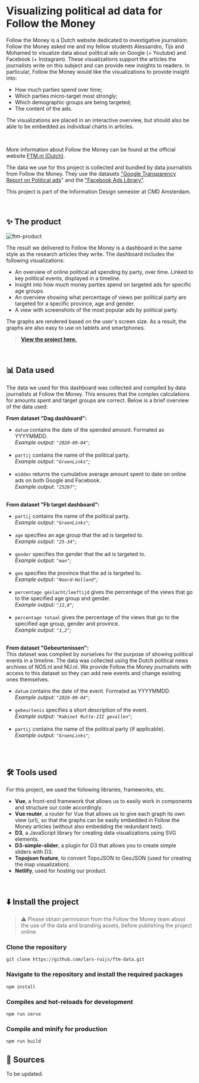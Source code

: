 # Visualizing political ad data for Follow the Money

Follow the Money is a Dutch website dedicated to investigative journalism. Follow the Money asked me and my fellow students Alessandro, Tijs and Mohamed to visualize data about political ads on Google (+ Youtube) and Facebook (+ Instagram). These visualizations support the articles the journalists write on this subject and can provide new insights to readers. In particular, Follow the Money would like the visualizations to provide insight into:
- How much parties spend over time;
- Which parties micro-target most strongly;
- Which demographic groups are being targeted;
- The content of the ads. 

The visualizations are placed in an interactive overview, but should also be able to be embedded as individual charts in articles. 

<br>

More information about Follow the Money can be found at the official website [FTM.nl (Dutch)](https://www.ftm.nl/over-ftm).

The data we use for this project is collected and bundled by data journalists from Follow the Money. They use the datasets ["Google Transparency Report on Political ads](https://transparencyreport.google.com/political-ads/region/EU)" and the ["Facebook Ads Library"](https://www.facebook.com/ads/library/?active_status=all&ad_type=political_and_issue_ads&country=NL&sort_data[direction]=desc&sort_data[mode]=relevancy_monthly_grouped).

This project is part of the Information Design semester at CMD Amsterdam.

<br>

## ✨ The product
![ftm-product](https://user-images.githubusercontent.com/60745347/104925692-6db23600-599f-11eb-8754-9fced3d79dc7.jpg)

The result we delivered to Follow the Money is a dashboard in the same style as the research articles they write. The dashboard includes the following visualizations:

- An overview of online political ad spending by party, over time. Linked to key political events, displayed in a timeline. 
- Insight into how much money parties spend on targeted ads for specific age groups. 
- An overview showing what percentage of views per political party are targeted for a specific province, age and gender. 
- A view with screenshots of the most popular ads by political party. 

The graphs are rendered based on the user's screen size. As a result, the graphs are also easy to use on tablets and smartphones. 
> [**View the project here.**](https://dashboard-politieke-advertenties.netlify.app/#/) 

<br>

## 📊 Data used
The data we used for this dashboard was collected and compiled by data journalists at Follow the Money. This ensures that the complex calculations for amounts spent and target groups are correct. Below is a brief overview of the data used: 

**From dataset "Dag dashboard":**
<br>
- `datum` contains the date of the spended amount. Formated as YYYYMMDD. <br> _Example output: `"2020-09-04"`;_ <br><br>
- `partij` contains the name of the political party. <br> _Example output: `"GroenLinks"`;_ <br><br>
- `midden` returns the cumulative average amount spent to date on online ads on both Google and Facebook. <br> _Example output: `"25287"`;_ <br><br>

**From dataset "Fb target dashboard":**
<br>
- `partij` contains the name of the political party. <br> _Example output: `"GroenLinks"`;_ <br><br>
- `age` specifies an age group that the ad is targeted to. <br> _Example output: `"25-34"`;_ <br><br>
- `gender` specifies the gender that the ad is targeted to. <br> _Example output: `"man"`;_ <br><br>
- `geo` specifies the province that the ad is targeted to. <br> _Example output: `"Noord-Holland"`;_ <br><br>
- `percentage geslacht/leeftijd` gives the percentage of the views that go to the specified age group and gender. <br> _Example output: `"12,8"`;_ <br><br>
- `percentage totaal` gives the percentage of the views that go to the specified age group, gender and province. <br> _Example output: `"1,2"`;_ <br><br>

**From dataset "Gebeurtenissen":**
<br>
This dataset was compiled by ourselves for the purpose of showing political events in a timeline. The data was collected using the Dutch political news archives of NOS.nl and NU.nl. We provide Follow the Money journalists with access to this dataset so they can add new events and change existing ones themselves. 
<br>
- `datum` contains the date of the event. Formated as YYYYMMDD. <br> _Example output: `"2020-09-04"`;_ <br><br>
- `gebeurtenis` specifies a short description of the event. <br> _Example output: `"Kabinet Rutte-III gevallen"`;_ <br><br>
- `partij` contains the name of the political party (if applicable). <br> _Example output: `"GroenLinks"`;_ <br><br>

<br>

## 🛠 Tools used
For this project, we used the following libraries, frameworks, etc. 

- **Vue**, a front-end framework that allows us to easily work in components and structure our code accordingly. 
- **Vue router**, a router for Vue that allows us to give each graph its own view (url), so that the graphs can be easily embedded in Follow the Money articles (without also embedding the redundant text). 
- **D3**, a JavaScript library for creating data visualizations using SVG elements. 
- **D3-simple-slider**, a plugin for D3 that allows you to create simple sliders with D3. 
- **Topojson feature**, to convert TopoJSON to GeoJSON (used for creating the map visualization).
- **Netlify**, used for hosting our product. 

<br>

## ⬇️ Install the project
> ⚠️ Please obtain permission from the Follow the Money team about the use of the data and branding assets, before publishing the project online. 

### Clone the repository
```
git clone https://github.com/lars-ruijs/ftm-data.git
```
### Navigate to the repository and install the required packages
```
npm install
```
### Compiles and hot-reloads for development
```
npm run serve
``` 
### Compile and minify for production
```
npm run build
```

## 🔗 Sources
To be updated.
